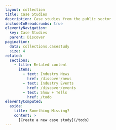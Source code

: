 ```yaml
---
layout: collection
title: Case Studies
description: Case studies from the public sector
includeInBreadcrumbs: true
eleventyNavigation:
  key: Case Studies
  parent: Discover
pagination:
  data: collections.casestudy
  size: 4
related:
  sections:
    - title: Related content
      items:
        - text: Industry News
          href: /discover/news
        - text: Industry Events
          href: /discover/events
        - text: Show + Tells
          href: /todo
eleventyComputed:
  aside:
    title: Something Missing?
    content: >
      [Create a new case study](/todo)
---
```

